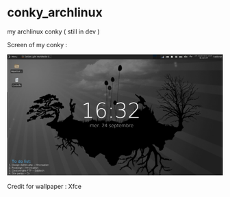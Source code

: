 conky_archlinux
===============

my archlinux conky ( still in dev )

Screen of my conky : 

![alt tag](conky.png)

Credit for wallpaper : Xfce
